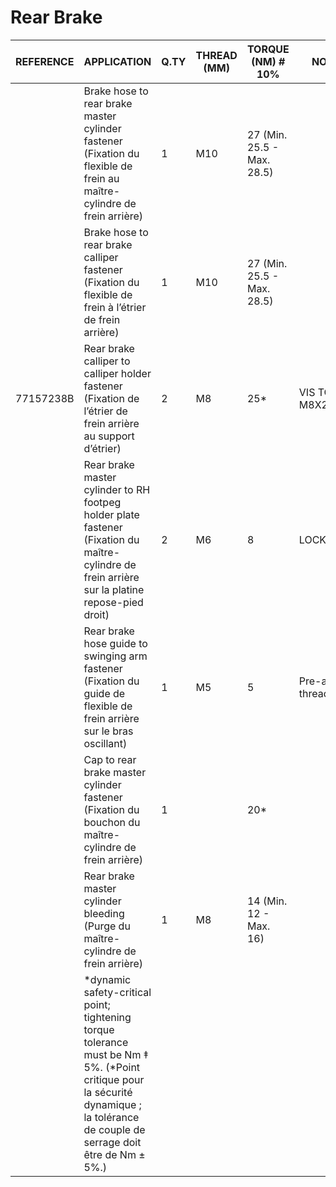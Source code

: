 
# Rear Brake

|REFERENCE|APPLICATION                                                                 |Q.TY|THREAD (MM) |TORQUE (NM) # 10%                                    |NOTES                             |
|------|----------------------------------------------------------------------------|----|------------|-----------------------------------------------------|----------------------------------|
|  | Brake hose to rear brake master cylinder fastener (Fixation du flexible de frein au maître-cylindre de frein arrière)|1   | M10 |27 (Min. 25.5 - Max. 28.5) | |
||Brake hose to rear brake calliper fastener (Fixation du flexible de frein à l’étrier de frein arrière) | 1 | M10 |27 (Min. 25.5 - Max. 28.5) | |
|77157238B|Rear brake calliper to calliper holder fastener (Fixation de l’étrier de frein arrière au support d’étrier) | 2 |M8 |25* |  VIS TCEIF M8X20 |
||Rear brake master cylinder to RH footpeg holder plate fastener (Fixation du maître-cylindre de frein arrière sur la platine repose-pied droit) |2   |M6 |8 |LOCK 2 |
||Rear brake hose guide to swinging arm fastener (Fixation du guide de flexible de frein arrière sur le bras oscillant) |1   |M5 |5 |Pre-applied threadlocker          |
||Cap to rear brake master cylinder  fastener (Fixation du bouchon du maître-cylindre de frein arrière) |1   | | 20* |                                  |
||Rear brake master cylinder bleeding (Purge du maître-cylindre de frein arrière) | 1 | M8 |14 (Min. 12 - Max. 16) |                                  |
||*dynamic safety-critical point; tightening torque tolerance must be Nm ‡ 5%. (*Point critique pour la sécurité dynamique ; la tolérance de couple de serrage doit être de Nm ± 5%.)|    |            |                                                     |                                  |
